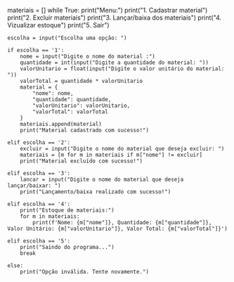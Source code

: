 materiais = []
while True:
    print("Menu:")
    print("1. Cadastrar material")
    print("2. Excluir materiais")
    print("3. Lançar/baixa dos materiais")
    print("4. Vizualizar estoque")
    print("5. Sair")

    escolha = input("Escolha uma opção: ")

    if escolha == '1':
        nome = input("Digite o nome do material :") 
        quantidade = int(input("Digite a quantidade do material: "))
        valorUnitario = float(input("Digite o valor unitário do material: "))
        valorTotal = quantidade * valorUnitario
        material = {
            "nome": nome,
            "quantidade": quantidade,
            "valorUnitario": valorUnitario,
            "valorTotal": valorTotal
        }
        materiais.append(material)
        print("Material cadastrado com sucesso!")

    elif escolha == '2':
        excluir = input("Digite o nome do material que deseja excluir: ")
        materiais = [m for m in materiais if m["nome"] != excluir]
        print("Material excluído com sucesso!")

    elif escolha == '3':
        lancar = input("Digite o nome do material que deseja lançar/baixar: ")
        print("Lançamento/baixa realizado com sucesso!")

    elif escolha == '4':
        print("Estoque de materiais:")
        for m in materiais:
            print(f'Nome: {m["nome"]}, Quantidade: {m["quantidade"]}, Valor Unitário: {m["valorUnitario"]}, Valor Total: {m["valorTotal"]}')

    elif escolha == '5':
        print("Saindo do programa...")
        break

    else:
        print("Opção inválida. Tente novamente.")
